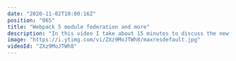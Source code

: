 ```yaml
---
date: "2020-11-02T10:00:16Z"
position: "065"
title: "Webpack 5 module federation and more"
description: "In this video I take about 15 minutes to discuss the new features of Webpack 5. Webpack 5 is a big leap forward with its tree shaking and module federation. Good stuff!\n\nCover Idea by https://twitter.com/arismarko.\nTime stamps:\n\n00:00 Intro\n02:48 How Webpack works\n05:06 What is new in Webpack 5\n05:43 Persistent caching\n06:35 Smaller bundle sizes\n07:13 Better long-term caching\n08:18 Module federation\n10:20 Breaking changes\n12:19 Should you upgrade?\n13:14 Thank you\n\nConsider sponsoring: \nhttps://www.buymeacoffee.com/timbenniks\n\nFollow me here:\nWebsite: https://timbenniks.dev/\nTwitter: https://twitter.com/timbenniks\nGithub: https://github.com/timbenniks"
image: "https://i.ytimg.com/vi/ZXz9MoJTWh8/maxresdefault.jpg"
videoId: "ZXz9MoJTWh8"
---
```


